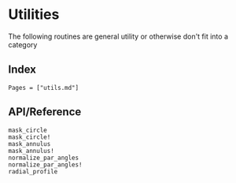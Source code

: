 # Utilities

The following routines are general utility or otherwise don't fit into a category

## Index

```@index
Pages = ["utils.md"]
```

## API/Reference

```@docs
mask_circle
mask_circle!
mask_annulus
mask_annulus!
normalize_par_angles
normalize_par_angles!
radial_profile
```
